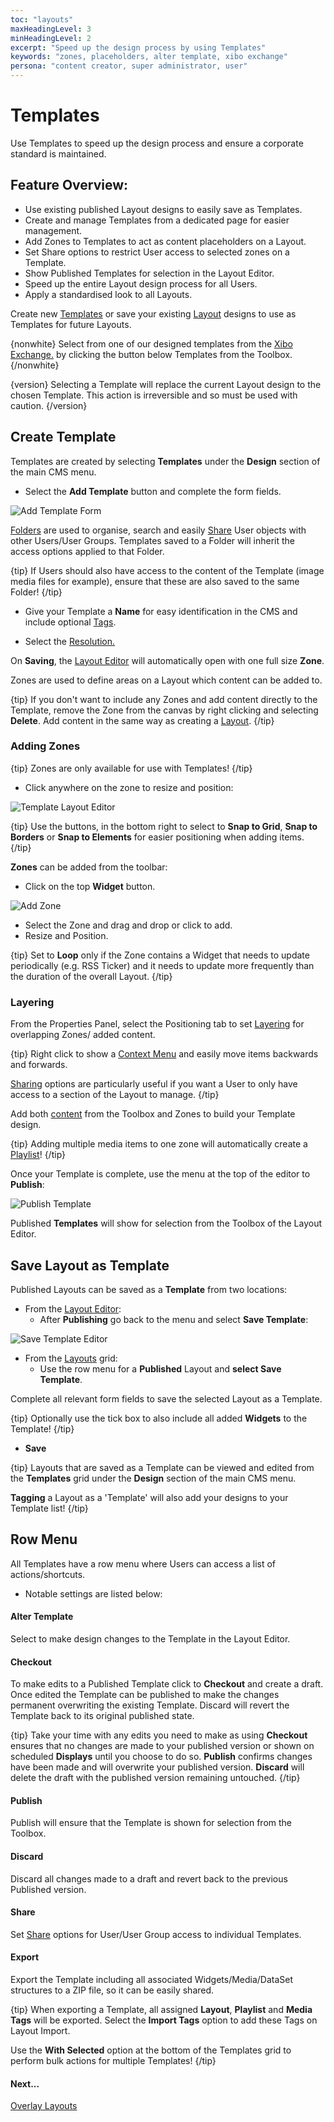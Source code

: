 ```yaml
---
toc: "layouts"
maxHeadingLevel: 3
minHeadingLevel: 2
excerpt: "Speed up the design process by using Templates"
keywords: "zones, placeholders, alter template, xibo exchange"
persona: "content creator, super administrator, user"
---
```


# Templates

Use Templates to speed up the design process and ensure a corporate standard is maintained.

## Feature Overview:

- Use existing published Layout designs to easily save as Templates.
- Create and manage Templates from a dedicated page for easier management.
- Add Zones to Templates to act as content placeholders on a Layout.
- Set Share options to restrict User access to selected zones on a Template.
- Show Published Templates for selection in the Layout Editor.
- Speed up the entire Layout design process for all Users.
- Apply a standardised look to all Layouts.

Create new [Templates](layouts_templates.html#content-create-template) or save your existing [Layout](layouts_templates.html#content-save-layout-as-template) designs to use as Templates for future Layouts.

{nonwhite}
Select from one of our designed templates from the [Xibo Exchange.](layouts.html#content-xibo-exchange) by clicking the button below Templates from the Toolbox.
{/nonwhite}

{version}
Selecting a Template will replace the current Layout design to the chosen Template. This action is irreversible and so must be used with caution.
{/version}

## Create Template

Templates are created by selecting **Templates** under the **Design** section of the main CMS menu.

- Select the **Add Template** button and complete the form fields.


![Add Template Form](img/v4_layouts_add_template_form.png)

[Folders](tour_folders.html) are used to organise, search and easily [Share](users_features_and_sharing.html#content-share) User objects with other Users/User Groups. Templates saved to a Folder will inherit the access options applied to that Folder.

{tip}
If Users should also have access to the content of the Template (image media files for example), ensure that these are also saved to the same Folder!
{/tip}

- Give your Template a **Name** for easy identification in the CMS and include optional [Tags](tour_tags.html).

- Select the [Resolution.](layouts#content-resolutions) 

On **Saving**, the [Layout Editor](layouts_editor.html) will automatically open with one full size **Zone**.

Zones are used to define areas on a Layout which content can be added to.

{tip}
If you don't want to include any Zones and add content directly to the Template, remove the Zone from the canvas by right clicking and selecting **Delete**. Add content in the same way as creating a [Layout](layouts.html).
{/tip}

### Adding Zones

{tip}
Zones are only available for use with Templates!
{/tip}

- Click anywhere on the zone to resize and position:

![Template Layout Editor](img/v4_layouts_templates_editor.png)

{tip}
Use the buttons, in the bottom right to select to **Snap to Grid**, **Snap to Borders** or **Snap to Elements** for easier positioning when adding items.
{/tip}

**Zones** can be added from the toolbar:

- Click on the top **Widget** button.

![Add Zone](img/v4_layouts_templates_add_zone.png)

- Select the Zone and drag and drop or click to add.
- Resize and Position.

{tip}
Set to **Loop** only if the Zone contains a Widget that needs to update periodically (e.g. RSS Ticker) and it needs to update more frequently than the duration of the overall Layout.
{/tip}

### Layering

From the Properties Panel, select the Positioning tab to set [Layering](layouts_editor.html#content-layering) for overlapping Zones/ added content.

{tip}
Right click to show a [Context Menu](layouts_editor.html#content-context-menu) and easily move items backwards and forwards.

[Sharing](users_features_and_sharing.html#content-share) options are particularly useful if you want a User to only have access to a section of the Layout to manage.
{/tip}

Add both [content](layouts_editor.html#content-toolbox) from the Toolbox and Zones to build your Template design. 

{tip}
Adding multiple media items to one zone will automatically create a [Playlist](layouts_editor_playlists.html)!
{/tip}

Once your Template is complete, use the menu at the top of the editor to **Publish**:

![Publish Template](img/v4_layouts_templates_publish.png)

Published **Templates** will show for selection from the Toolbox of the Layout Editor.


## Save Layout as Template

Published Layouts can be saved as a **Template** from two locations:

- From the [Layout Editor](layouts_editor.html):
  - After **Publishing** go back to the menu and select **Save Template**:


![Save Template Editor](img/v4_layouts_templates_save_as_template.png)

- From the [Layouts](layouts.html#content-layout-grid) grid:
  - Use the row menu for a **Published** Layout and **select Save Template**.


Complete all relevant form fields to save the selected Layout as a Template.

{tip}
Optionally use the tick box to also include all added **Widgets** to the Template!
{/tip}

- **Save**

{tip}
Layouts that are saved as a Template can be viewed and edited from the **Templates** grid under the **Design** section of the main CMS menu.

**Tagging** a Layout as a 'Template' will also add your designs to your Template list!
{/tip}

## Row Menu

All Templates have a row menu where Users can access a list of actions/shortcuts.

- Notable settings are listed below:

#### Alter Template 

Select to make design changes to the Template in the Layout Editor.

#### Checkout

To make edits to a Published Template click to **Checkout** and create a draft. Once edited the Template can be published to make the changes permanent overwriting the existing Template. Discard will revert the Template back to its original published state.

{tip}
Take your time with any edits you need to make as using **Checkout** ensures that no changes are made to your published version or shown on scheduled **Displays** until you choose to do so. **Publish** confirms changes have been made and will overwrite your published version. **Discard** will delete the draft with the published version remaining untouched.
{/tip}

#### Publish

Publish will ensure that the Template is shown for selection from the Toolbox.

#### Discard 

Discard all changes made to a draft and revert back to the previous Published version.

#### Share

Set [Share](users_features_and_sharing.html#content-share) options for User/User Group access to individual Templates.

#### Export 

Export the Template including all associated Widgets/Media/DataSet structures to a ZIP file, so it can be easily shared. 

{tip}
When exporting a Template, all assigned **Layout**, **Playlist** and **Media Tags** will be exported. Select the **Import Tags** option to add these Tags on Layout Import.

Use the **With Selected** option at the bottom of the Templates grid to perform bulk actions for multiple Templates! 
{/tip}

#### Next...

[Overlay Layouts](layouts_overlay.html)





